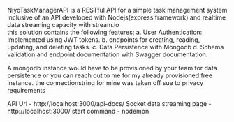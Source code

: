 NiyoTaskManagerAPI is a RESTful API for a simple task management system inclusive of an API developed with Nodejs(express framework) and realtime data streaming capacity
with stream.io  
this solution contains the following features;
a. User  Authentication: Implemented using JWT tokens.
b. endpoints for creating, reading, updating, and deleting tasks.
c. Data Persistence with Mongodb
d. Schema validation and endpoint documentation with Swagger documentation.

A mongodb instance would have to be provisioned by your team for data persistence or you can reach out to me for my already provisioned free instance. the connectionstring for mine was taken off sue to privacy requirements

API Url - http://localhost:3000/api-docs/
Socket data streaming page - http://localhost:3000/
start command - nodemon



